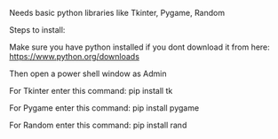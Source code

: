 Needs basic python libraries like Tkinter, Pygame, Random

Steps to install:

Make sure you have python installed if you dont download it from here: https://www.python.org/downloads


Then open a power shell window as Admin

For Tkinter enter this command: pip install tk

For Pygame enter this command: pip install pygame

For Random enter this command: pip install rand
